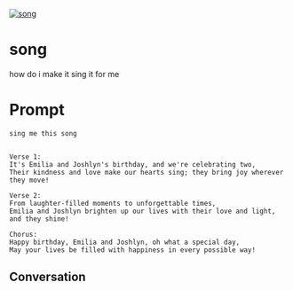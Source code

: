 
[![song](https://flow-prompt-covers.s3.us-west-1.amazonaws.com/icon/Abstract/i9.png)]()
# song 
how do i make it sing it for me



# Prompt

```
sing me this song 


Verse 1:
It's Emilia and Joshlyn's birthday, and we're celebrating two,
Their kindness and love make our hearts sing; they bring joy wherever they move!

Verse 2:
From laughter-filled moments to unforgettable times,
Emilia and Joshlyn brighten up our lives with their love and light, and they shine!

Chorus:
Happy birthday, Emilia and Joshlyn, oh what a special day,
May your lives be filled with happiness in every possible way!
```

## Conversation




